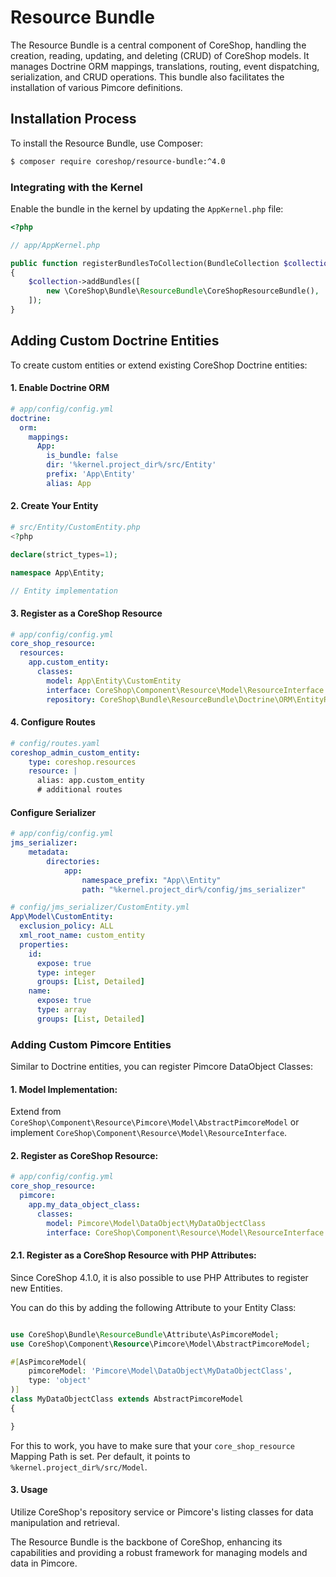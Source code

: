 # Resource Bundle

The Resource Bundle is a central component of CoreShop, handling the creation, reading, updating, and deleting (CRUD) of
CoreShop models. It manages Doctrine ORM mappings, translations, routing, event dispatching, serialization, and CRUD
operations. This bundle also facilitates the installation of various Pimcore definitions.

## Installation Process

To install the Resource Bundle, use Composer:

```bash
$ composer require coreshop/resource-bundle:^4.0
```

### Integrating with the Kernel

Enable the bundle in the kernel by updating the `AppKernel.php` file:

```php
<?php

// app/AppKernel.php

public function registerBundlesToCollection(BundleCollection $collection)
{
    $collection->addBundles([
        new \CoreShop\Bundle\ResourceBundle\CoreShopResourceBundle(),
    ]);
}
```

## Adding Custom Doctrine Entities

To create custom entities or extend existing CoreShop Doctrine entities:

#### 1. Enable Doctrine ORM

```yaml
# app/config/config.yml
doctrine:
  orm:
    mappings:
      App:
        is_bundle: false
        dir: '%kernel.project_dir%/src/Entity'
        prefix: 'App\Entity'
        alias: App
```

#### 2. Create Your Entity
```php
# src/Entity/CustomEntity.php
<?php 

declare(strict_types=1);

namespace App\Entity;

// Entity implementation
```

#### 3. Register as a CoreShop Resource

```yaml
# app/config/config.yml
core_shop_resource:
  resources:
    app.custom_entity:
      classes:
        model: App\Entity\CustomEntity
        interface: CoreShop\Component\Resource\Model\ResourceInterface
        repository: CoreShop\Bundle\ResourceBundle\Doctrine\ORM\EntityRepository
```

#### 4. Configure Routes

```yaml
# config/routes.yaml
coreshop_admin_custom_entity:
    type: coreshop.resources
    resource: |
      alias: app.custom_entity
      # additional routes
```

#### Configure Serializer

```yaml
# app/config/config.yml
jms_serializer:
    metadata:
        directories:
            app:
                namespace_prefix: "App\\Entity"
                path: "%kernel.project_dir%/config/jms_serializer"
```

```yaml
# config/jms_serializer/CustomEntity.yml
App\Model\CustomEntity:
  exclusion_policy: ALL
  xml_root_name: custom_entity
  properties:
    id:
      expose: true
      type: integer
      groups: [List, Detailed]
    name:
      expose: true
      type: array
      groups: [List, Detailed]
```

### Adding Custom Pimcore Entities

Similar to Doctrine entities, you can register Pimcore DataObject Classes:

#### 1. Model Implementation:

Extend from `CoreShop\Component\Resource\Pimcore\Model\AbstractPimcoreModel` or
implement `CoreShop\Component\Resource\Model\ResourceInterface`.

#### 2. Register as CoreShop Resource:

```yaml
# app/config/config.yml
core_shop_resource:
  pimcore:
    app.my_data_object_class:
      classes:
        model: Pimcore\Model\DataObject\MyDataObjectClass
        interface: CoreShop\Component\Resource\Model\ResourceInterface
```
#### 2.1. Register as a CoreShop Resource with PHP Attributes:

Since CoreShop 4.1.0, it is also possible to use PHP Attributes to register new Entities.

You can do this by adding the following Attribute to your Entity Class:

```php

use CoreShop\Bundle\ResourceBundle\Attribute\AsPimcoreModel;
use CoreShop\Component\Resource\Pimcore\Model\AbstractPimcoreModel;

#[AsPimcoreModel(
    pimcoreModel: 'Pimcore\Model\DataObject\MyDataObjectClass',
    type: 'object'
)]
class MyDataObjectClass extends AbstractPimcoreModel
{

}
```

For this to work, you have to make sure that your `core_shop_resource` Mapping Path is set.
Per default, it points to `%kernel.project_dir%/src/Model`.

#### 3. Usage

Utilize CoreShop's repository service or Pimcore's listing classes for data manipulation and retrieval.

The Resource Bundle is the backbone of CoreShop, enhancing its capabilities and providing a robust framework for
managing models and data in Pimcore.
